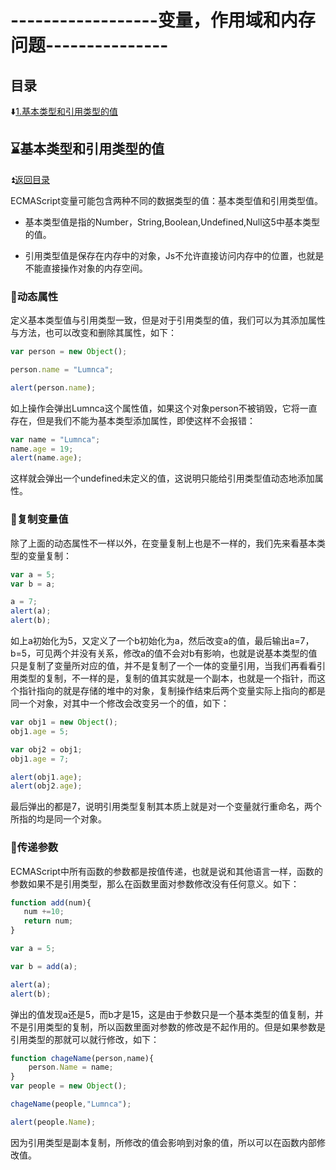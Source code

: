 # ------------------变量，作用域和内存问题--------------- #

<p id="title"></p>

## 目录 ##

:arrow_down:<a href="#a1">1.基本类型和引用类型的值</a>

<p id="a1"></p>

## 	:hourglass:基本类型和引用类型的值 ## 

:arrow_double_up:<a href = "#title">返回目录</a>

ECMAScript变量可能包含两种不同的数据类型的值：基本类型值和引用类型值。
   * 基本类型值是指的Number，String,Boolean,Undefined,Null这5中基本类型的值。
   
   * 引用类型值是保存在内存中的对象，Js不允许直接访问内存中的位置，也就是不能直接操作对象的内存空间。
   
### :dart:动态属性 ###

定义基本类型值与引用类型一致，但是对于引用类型的值，我们可以为其添加属性与方法，也可以改变和删除其属性，如下：

```JavaScript
var person = new Object();

person.name = "Lumnca";

alert(person.name);
```

如上操作会弹出Lumnca这个属性值，如果这个对象person不被销毁，它将一直存在，但是我们不能为基本类型添加属性，即使这样不会报错：

```JavaScript
var name = "Lumnca";
name.age = 19;
alert(name.age);
```

这样就会弹出一个undefined未定义的值，这说明只能给引用类型值动态地添加属性。

### :dart:复制变量值 ###

除了上面的动态属性不一样以外，在变量复制上也是不一样的，我们先来看基本类型的变量复制：

```JavaScript
var a = 5;
var b = a;

a = 7;
alert(a);
alert(b);
```

如上a初始化为5，又定义了一个b初始化为a，然后改变a的值，最后输出a=7，b=5，可见两个并没有关系，修改a的值不会对b有影响，也就是说基本类型的值只是复制了变量所对应的值，并不是复制了一个一体的变量引用，当我们再看看引用类型的复制，不一样的是，复制的值其实就是一个副本，也就是一个指针，而这个指针指向的就是存储的堆中的对象，复制操作结束后两个变量实际上指向的都是同一个对象，对其中一个修改会改变另一个的值，如下：

```JavaScript
var obj1 = new Object();
obj1.age = 5;

var obj2 = obj1;
obj1.age = 7;

alert(obj1.age);
alert(obj2.age);
```

最后弹出的都是7，说明引用类型复制其本质上就是对一个变量就行重命名，两个所指的均是同一个对象。

### :dart:传递参数 ###

ECMAScript中所有函数的参数都是按值传递，也就是说和其他语言一样，函数的参数如果不是引用类型，那么在函数里面对参数修改没有任何意义。如下：

```JavaScript
function add(num){
   num +=10;
   return num;
}

var a = 5;

var b = add(a);

alert(a);
alert(b);
```

弹出的值发现a还是5，而b才是15，这是由于参数只是一个基本类型的值复制，并不是引用类型的复制，所以函数里面对参数的修改是不起作用的。但是如果参数是引用类型的那就可以就行修改，如下：
  
```JavaScript
function chageName(person,name){
    person.Name = name;
}
var people = new Object();

chageName(people,"Lumnca");

alert(people.Name);
```


因为引用类型是副本复制，所修改的值会影响到对象的值，所以可以在函数内部修改值。





















